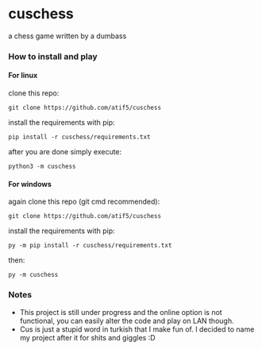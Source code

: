 # cuschess
a chess game written by a dumbass

### How to install and play

#### For linux
clone this repo:

`git clone https://github.com/atif5/cuschess`

install the requirements with pip:

`pip install -r cuschess/requirements.txt`

after you are done simply execute:

`python3 -m cuschess`

#### For windows
again clone this repo (git cmd recommended):

`git clone https://github.com/atif5/cuschess`

install the requirements with pip:

`py -m pip install -r cuschess/requirements.txt`

then:

`py -m cuschess`

### Notes

- This project is still under progress and the online option is not functional, you can easily alter the code and play on LAN though.
- Cus is just a stupid word in turkish that I make fun of. I decided to name my project after it for shits and giggles :D 
